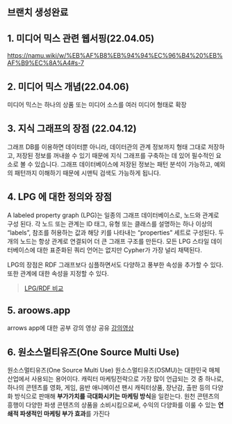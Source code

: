 ## 브랜치 생성완료

## 1. 미디어 믹스 관련 웹서핑(22.04.05)
<https://namu.wiki/w/%EB%AF%B8%EB%94%94%EC%96%B4%20%EB%AF%B9%EC%8A%A4#s-7>

## 2. 미디어 믹스 개념(22.04.06)
미디어 믹스는 하나의 상품 또는 미디어 소스를 여러 미디어 형태로 확장

## 3. 지식 그래프의 장점 (22.04.12)
그래프 DB를 이용하면 데이터뿐 아니라, 데이터관의 관계 정보까지 형태 그대로 저장하고,  저장된 정보를 꺼내쓸 수 있기 때문에 지식 그래프를 구축하는 데 있어 필수적인 요소로 볼 수 있습니다. 그래프 데이터베이스에 저장된 정보는 패턴 분석이 가능하고, 예외의 패턴까지 이해하기 때문에 시맨틱 검색도 가능하게 됩니다.

## 4. LPG 에 대한 정의와 장점
A labeled property graph (LPG)는 일종의 그래프 데이터베이스로, 노드와 관계로 구성 된다. 각 노드 또는 관계는 ID 태그, 유형 또는 클래스를 설명하는 하나 이상의 “labels”, 참조를 허용하는 값과 해당 키를 나타내는 “properties” 세트로 구성된다. 두 개의 노드는 항상 관계로 연결되어 더 큰 그래프 구조를 만든다. 모든 LPG 스타일 데이터베이스에 대한 표준화된 쿼리 언어는 없지만 Cypher가 가장 널리 채택된다.

LPG의 장점은 RDF 그래프보다 심플하면서도 다양하고 풍부한 속성을 추가할 수 있다. 또한 관계에 대한 속성을 지정할 수 있다.

> [LPG/RDF 비교](https://miro.medium.com/max/1400/1*FAK8MU1sYf6yrVpVmNQDzA.png)


## 5. aroows.app
arrows app에 대한 공부
강의 영상 공유
[강의영상](https://www.youtube.com/watch?v=ZHJ-BrKJ8A4)

## 6. 원소스멀티유즈(One Source Multi Use)
원소스멀티유즈(One Source Multi Use)
원소스멀티유즈(OSMU)는 대한민국 매체 산업에서 사용되는 용어이다. 캐릭터 마케팅전략으로 가장 많이 언급되는 것 중 하나로, 하나의 콘텐츠를 영화, 게임, 음반 애니메이션 팬시 캐릭터상품, 장난감, 출판 등의 다양화 방식으로 판매해 **부가가치를 극대화시키는 마케팅 방식**을 일컫는다.
원천 콘텐츠의 흥행이 다양한 파생 콘텐츠의 상품을 소비시킴으로써, 수익의 다양화를 이룰 수 있는 **연쇄적 파생적인 마케팅 부가 효과**를 가진다
